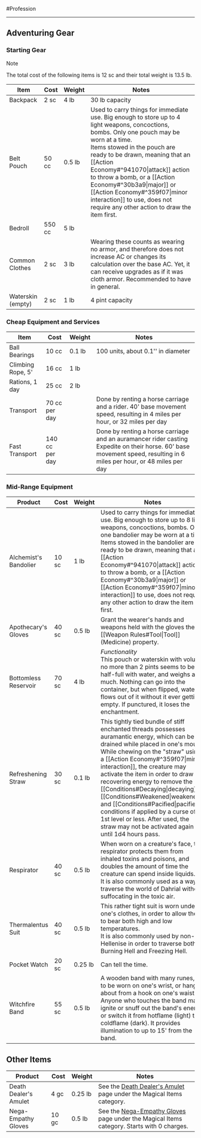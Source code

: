 #Profession 
- - -
## Adventuring Gear

### Starting Gear

>[!note] 
>The total cost of the following items is 12 sc and their total weight is 13.5 lb.

| **Item**          | **Cost** | **Weight** | **Notes**                                                                                                                                                                                                                                                                                                                                                                                                                             |
| ----------------- | -------- | ---------- | ------------------------------------------------------------------------------------------------------------------------------------------------------------------------------------------------------------------------------------------------------------------------------------------------------------------------------------------------------------------------------------------------------------------------------------- |
| Backpack          | 2 sc     | 4 lb       | 30 lb capacity                                                                                                                                                                                                                                                                                                                                                                                                                        |
| Belt Pouch        | 50 cc    | 0.5 lb     | Used to carry things for immediate use. Big enough to store up to 4 light weapons, concoctions, bombs. Only one pouch may be worn at a time.<br>Items stowed in the pouch are ready to be drawn, meaning that an [[Action Economy#^941070\|attack]] action to throw a bomb, or a [[Action Economy#^30b3a9\|major]] or [[Action Economy#^359f07\|minor interaction]] to use, does not require any other action to draw the item first. |
| Bedroll           | 550 cc   | 5 lb       |                                                                                                                                                                                                                                                                                                                                                                                                                                       |
| Common Clothes    | 2 sc     | 3 lb       | Wearing these counts as wearing no armor, and therefore does not increase AC or changes its calculation over the base AC. Yet, it can receive upgrades as if it was cloth armor. Recommended to have in general.                                                                                                                                                                                                                      |
| Waterskin (empty) | 2 sc     | 1 lb       | 4 pint capacity                                                                                                                                                                                                                                                                                                                                                                                                                       |
### Cheap Equipment and Services

| **Item**          | **Cost**       | **Weight** | **Notes**                                                                                                                                                             |
| ----------------- | -------------- | ---------- | --------------------------------------------------------------------------------------------------------------------------------------------------------------------- |
| Ball Bearings     | 10 cc          | 0.1 lb     | 100 units, about 0.1'' in diameter                                                                                                                                    |
| Climbing Rope, 5' | 16 cc          | 1 lb       |                                                                                                                                                                       |
| Rations, 1 day    | 25 cc          | 2 lb       |                                                                                                                                                                       |
| Transport         | 70 cc per day  |            | Done by renting a horse carriage and a rider. 40' base movement speed, resulting in 4 miles per hour, or 32 miles per day                                             |
| Fast Transport    | 140 cc per day |            | Done by renting a horse carriage and an auramancer rider casting Expedite on their horse. 60' base movement speed, resulting in 6 miles per hour, or 48 miles per day |
### Mid-Range Equipment

| **Product**           | **Cost** | **Weight** | **Notes**                                                                                                                                                                                                                                                                                                                                                                                                                                                                                                                                           |
| --------------------- | -------- | ---------- | --------------------------------------------------------------------------------------------------------------------------------------------------------------------------------------------------------------------------------------------------------------------------------------------------------------------------------------------------------------------------------------------------------------------------------------------------------------------------------------------------------------------------------------------------- |
| Alchemist's Bandolier | 10 sc    | 1 lb       | Used to carry things for immediate use. Big enough to store up to 8 light weapons, concoctions, bombs. Only one bandolier may be worn at a time.<br>Items stowed in the bandolier are ready to be drawn, meaning that an [[Action Economy#^941070\|attack]] action to throw a bomb, or a [[Action Economy#^30b3a9\|major]] or [[Action Economy#^359f07\|minor interaction]] to use, does not require any other action to draw the item first.                                                                                                       |
| Apothecary's Gloves   | 40 sc    | 0.5 lb     | Grant the wearer's hands and weapons held with the gloves the [[Weapon Rules#Tool\|Tool]] (Medicine) property.                                                                                                                                                                                                                                                                                                                                                                                                                                      |
| Bottomless Reservoir  | 70 sc    | 4 lb       | _Functionality_  <br>This pouch or waterskin with volume no more than 2 pints seems to be half-full with water, and weighs as much. Nothing can go into the container, but when flipped, water flows out of it without it ever getting empty. If punctured, it loses the enchantment.                                                                                                                                                                                                                                                               |
| Refreshening Straw    | 30 sc    | 0.1 lb     | This tightly tied bundle of stiff enchanted threads possesses auramantic energy, which can be drained while placed in one's mouth. While chewing on the "straw" using a [[Action Economy#^359f07\|minor interaction]], the creature may activate the item in order to draw recovering energy to remove the [[Conditions#Decaying\|decaying]], [[Conditions#Weakened\|weakened]] and [[Conditions#Pacified\|pacified]] conditions if applied by a curse of 1st level or less. After used, the straw may not be activated again until 1d4 hours pass. |
| Respirator            | 40 sc    | 0.5 lb     | When worn on a creature's face, the respirator protects them from inhaled toxins and poisons, and doubles the amount of time the creature can spend inside liquids.  <br>It is also commonly used as a way to traverse the world of Dahrial without suffocating in the toxic air.                                                                                                                                                                                                                                                                   |
| Thermalentus Suit     | 40 sc    | 0.5 lb     | This rather tight suit is worn under one's clothes, in order to allow them to bear both high and low temperatures.  <br>It is also commonly used by non-Hellenise in order to traverse both Burning Hell and Freezing Hell.                                                                                                                                                                                                                                                                                                                         |
| Pocket Watch          | 20 sc    | 0.25 lb    | Can tell the time.                                                                                                                                                                                                                                                                                                                                                                                                                                                                                                                                  |
| Witchfire Band        | 55 sc    | 0.5 lb     | A wooden band with many runes, fit to be worn on one's wrist, or hang about from a hook on one's waist.<br>Anyone who touches the band may ignite or snuff out the band's energy, or switch it from hotflame (light) to coldflame (dark). It provides illumination to up to 15' from the band.                                                                                                                                                                                                                                                      |
## Other Items

| **Product**           | **Cost** | **Weight** | **Notes**                                                                                                             |
| --------------------- | -------- | ---------- | --------------------------------------------------------------------------------------------------------------------- |
| Death Dealer's Amulet | 4 gc     | 0.25 lb    | See the [Death Dealer's Amulet](Death%20Dealer's%20Amulet.md) page under the Magical Items category.                  |
| Nega-Empathy Gloves   | 10 gc    | 0.5 lb     | See the [Nega-Empathy Gloves](Nega-Empathy%20Gloves.md) page under the Magical Items category. Starts with 0 charges. |
